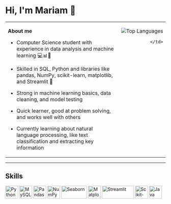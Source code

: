 # Hi, I'm Mariam 👋

<table width="100%">
  <tr>
    <td width="70%" valign="top" align="left">

**About me**

- Computer Science student with experience in data analysis and machine learning 💻📊🤖  
- Skilled in SQL, Python and libraries like pandas, NumPy, scikit-learn, matplotlib, and Streamlit 🐍  
- Strong in machine learning basics, data cleaning, and model testing  
- Quick learner, good at problem solving, and works well with others  
- Currently learning about natural language processing, like text classification and extracting key information

    </td>
    <td width="30%" valign="top" align="right">

![Top Languages](https://github-readme-stats.vercel.app/api/top-langs/?username=MariamGhanim&layout=compact)

    </td>
  </tr>
</table>

---

## Skills

<p align="left">
  <img src="https://cdn.jsdelivr.net/gh/devicons/devicon/icons/python/python-original.svg" width="40" height="40" alt="Python"/>
  <img src="https://cdn.jsdelivr.net/gh/devicons/devicon/icons/mysql/mysql-original.svg" width="40" height="40" alt="MySQL"/>
  <img src="https://cdn.jsdelivr.net/gh/devicons/devicon/icons/pandas/pandas-original.svg" width="40" height="40" alt="Pandas"/>
  <img src="https://cdn.jsdelivr.net/gh/devicons/devicon/icons/numpy/numpy-original.svg" width="40" height="40" alt="NumPy"/>
  <img src="https://seaborn.pydata.org/_static/logo-wide-lightbg.svg" width="80" height="40" alt="Seaborn"/>
  <img src="https://matplotlib.org/_static/images/logo2.svg" width="40" height="40" alt="Matplotlib"/>
  <img src="https://streamlit.io/images/brand/streamlit-logo-secondary-colormark-darktext.svg" width="100" height="40" alt="Streamlit"/>
  <img src="https://upload.wikimedia.org/wikipedia/commons/0/05/Scikit_learn_logo_small.svg" width="40" height="40" alt="Scikit-learn"/>
  <img src="https://cdn.jsdelivr.net/gh/devicons/devicon/icons/java/java-original.svg" width="40" height="40" alt="Java"/>
</p>
